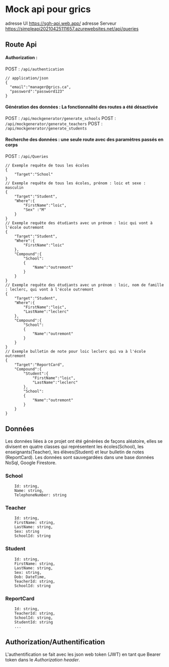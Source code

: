 # Mock api pour grics
adresse UI https://sgh-api.web.app/
adresse Serveur https://simpleapi20210425111657.azurewebsites.net/api/queries
## Route Api
#### Authorization : 
POST : `/api/authentication`
```
// application/json
{
  "email":"manager@grics.ca",
  "password":"password123"
}
```
#### Génération des données : La fonctionnalité des routes a été désactivée
POST : `/api/mockgenerator/generate_schools`
POST : `/api/mockgenerator/generate_teachers`
POST : `/api/mockgenerator/generate_students`

#### Recherche des données : une seule route avec des paramètres passés en corps
POST : `/api/Queries`
```
// Exemple requête de tous les écoles
{   
    "Target":"School"
}
// Exemple requête de tous les écoles, prénom : loic et sexe : masculin
{   
    "Target":"Student",
    "Where":{
        "FirstName":"loic",
        "Sex" :"M"
    }
}
// Exemple requête des étudiants avec un prénom : loic qui vont à l'école outremont
{   
    "Target":"Student",
    "Where":{
        "FirstName":"loic"
    },
    "Compound":{
        "School":
        {
            "Name":"outremont"
        }
    }
}
// Exemple requête des étudiants avec un prénom : loic, nom de famille : leclerc, qui vont à l'école outremont
{   
    "Target":"Student",
    "Where":{
        "FirstName":"loic",
        "LastName":"leclerc"
    },
    "Compound":{
        "School":
        {
            "Name":"outremont"
        }
    }
}
// Exemple bulletin de note pour loic leclerc qui va à l'école outremont
{   
    "Target":"ReportCard",
    "Compound":{
        "Student":{
            "FirstName":"loic",
            "LastName":"leclerc"
        },
        "School":
        {
            "Name":"outremont"
        }
    }
}
```
## Données
Les données liées à ce projet ont été générées de façons aléatoire, elles se divisent en quatre classes qui représentent les écoles(School), les enseignants(Teacher), les élèves(Student) et leur bulletin de notes (ReportCard).
Les données sont sauvegardées dans une base données NoSql, Google Firestore.
### School
```
    Id: string,
    Name: string,
    TelephoneNumber: string
```
### Teacher
```
    Id: string,
    FirstName: string,
    LastName: string,
    Sex: string
    SchoolId: string
```
### Student
```
    Id: string,
    FirstName: string,
    LastName: string,
    Sex: string,
    Dob: DateTime,
    TeacherId: string,
    SchoolId: string
```
### ReportCard
```
    Id: string,
    TeacherId: string,
    SchoolId: string,
    StudentId: string
    ...
```

## Authorization/Authentification
L'authentification se fait avec les json web token (JWT) en tant que Bearer token dans le _Authorization header_.

